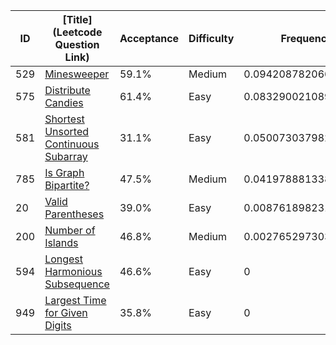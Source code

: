 |ID|[Title](Leetcode Question Link)|Acceptance|Difficulty|Frequency|
|----|-----|----|---|---|
|529|[Minesweeper]( https://leetcode.com/problems/minesweeper)|59.1%|Medium|0.09420878206672367|
|575|[Distribute Candies]( https://leetcode.com/problems/distribute-candies)|61.4%|Easy|0.08329002108922262|
|581|[Shortest Unsorted Continuous Subarray]( https://leetcode.com/problems/shortest-unsorted-continuous-subarray)|31.1%|Easy|0.05007303798232116|
|785|[Is Graph Bipartite?]( https://leetcode.com/problems/is-graph-bipartite)|47.5%|Medium|0.041978881338661234|
|20|[Valid Parentheses]( https://leetcode.com/problems/valid-parentheses)|39.0%|Easy|0.008761898231759775|
|200|[Number of Islands]( https://leetcode.com/problems/number-of-islands)|46.8%|Medium|0.002765297303115152|
|594|[Longest Harmonious Subsequence]( https://leetcode.com/problems/longest-harmonious-subsequence)|46.6%|Easy|0|
|949|[Largest Time for Given Digits]( https://leetcode.com/problems/largest-time-for-given-digits)|35.8%|Easy|0|
